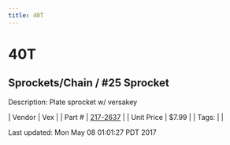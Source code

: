 ```yaml
---
title: 40T
---
```


# 40T
## Sprockets/Chain / #25 Sprocket
Description: 	Plate sprocket w/ versakey 

| Vendor | Vex | 
| Part # | [217-2637](http://www.vexrobotics.com/vexpro/motion/sprockets-and-chain/25-sprockets.html) | 
| Unit Price | $7.99 | 
| Tags: |  | 

Last updated: Mon May 08 01:01:27 PDT 2017